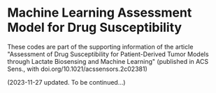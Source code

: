 # Machine Learning Assessment Model for Drug Susceptibility
 
These codes are part of the supporting information of the article "Assessment of Drug Susceptibility for Patient-Derived Tumor Models through Lactate Biosensing and Machine Learning" (published in ACS Sens., with doi.org/10.1021/acssensors.2c02381)

(2023-11-27 updated. To be continued...)
